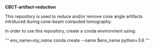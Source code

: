 **CBCT-artifact-reduction**

This repository is used to reduce and/or remove cone angle artifacts intriduced during cone-beam computed tomography. 

In order to use this repository, create a conda environment using: 

'''
env_name=*my_name*
conda create --name $env_name python=3.6
'''
